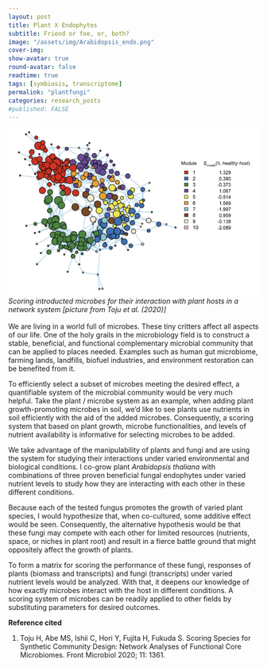 ```yaml
---
layout: post
title: Plant X Endophytes
subtitle: Friend or foe, or, both?
image: "/assets/img/Arabidopsis_endo.png"
cover-img:
show-avatar: true
round-avatar: false
readtime: true
tags: [symbiosis, transcriptome]
permalink: "plantfungi"
categories: research_posts
#published: FALSE
---
```

![](/assets/img/plantfungiscoring.png)
*Scoring introducted microbes for their interaction with plant hosts in a network system [picture from Toju et al. (2020)]* <br>
<br>
We are living in a world full of microbes. These tiny critters affect all aspects of our life. One of the holy grails in the microbiology field is to construct a stable, beneficial, and functional complementary microbial community that can be applied to places needed. Examples such as human gut microbiome, farming lands, landfills, biofuel industries, and environment restoration can be benefited from it.<br>

To efficiently select a subset of microbes meeting the desired effect, a quantifiable system of the microbial community would be very much helpful. Take the plant / microbe system as an example, when adding plant growth-promoting microbes in soil, we’d like to see plants use nutrients in soil efficiently with the aid of the added microbes. Consequently, a scoring system that based on plant growth, microbe functionalities, and levels of nutrient availability is informative for selecting microbes to be added. <br>

We take advantage of the manipulability of plants and fungi and are using the system for studying their interactions under varied environmental and biological conditions. I co-grow plant *Arabidopsis thaliana* with combinations of three proven beneficial fungal endophytes under varied nutrient levels to study how they are interacting with each other in these different conditions.<br>

Because each of the tested fungus promotes the growth of varied plant species, I would hypothesize that, when co-cultured, some additive effect would be seen. Consequently, the alternative hypothesis would be that these fungi may compete with each other for limited resources (nutrients, space, or niches in plant root) and result in a fierce battle ground that might oppositely affect the growth of plants.<br>

To form a matrix for scoring the performance of these fungi, responses of plants (biomass and transcripts) and fungi (transcripts) under varied nutrient levels would be analyzed. With that, it deepens our knowledge of how exactly microbes interact with the host in different conditions. A scoring system of microbes can be readily applied to other fields by substituting parameters for desired outcomes.<br>

**Reference cited**<br>
1. Toju H, Abe MS, Ishii C, Hori Y, Fujita H, Fukuda S. Scoring Species for Synthetic Community Design: Network Analyses of Functional Core Microbiomes. Front 
   Microbiol 2020; 11: 1361.
